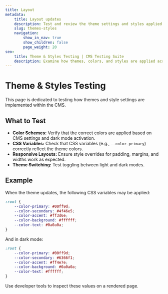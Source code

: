 ```yaml
---
title: Layout
metadata:
    title: Layout updates
    description: Test and review the theme settings and styles applied in the CMS.
    slug: themes-styles
    navigation:
        show_in_nav: true
        show_children: false
        page_weight: 20
seo:
    title: Theme & Styles Testing | CMS Testing Suite
    description: Examine how themes, colors, and styles are applied across the CMS.
---
```


# Theme & Styles Testing

This page is dedicated to testing how themes and style settings are implemented within the CMS.

## What to Test

- **Color Schemes:** Verify that the correct colors are applied based on CMS settings and dark mode activation.
- **CSS Variables:** Check that CSS variables (e.g., `--color-primary`) correctly reflect the theme colors.
- **Responsive Layouts:** Ensure style overrides for padding, margins, and widths work as expected.
- **Theme Switching:** Test toggling between light and dark modes.

## Example

When the theme updates, the following CSS variables may be applied:

```css
:root {
    --color-primary: #00ff9d;
    --color-secondary: #4f46e5;
    --color-accent: #ff3d6e;
    --color-background: #ffffff;
    --color-text: #0a0a0a;
}
```

And in dark mode:

```css
:root {
    --color-primary: #00ff9d;
    --color-secondary: #6366f1;
    --color-accent: #ff4e7e;
    --color-background: #0a0a0a;
    --color-text: #ffffff;
}
```

Use developer tools to inspect these values on a rendered page.
